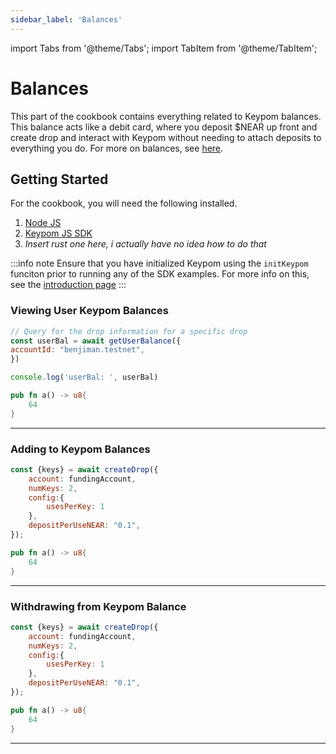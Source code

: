 ```yaml
---
sidebar_label: 'Balances'
---
```

import Tabs from '@theme/Tabs';
import TabItem from '@theme/TabItem';

# Balances
This part of the cookbook contains everything related to Keypom balances. This balance acts like a debit card, where you deposit $NEAR up front and create drop and interact with Keypom without needing to attach deposits to everything you do. For more on balances, see [here](../Concepts/KeypomProtocol/balances.md). 
## Getting Started
For the cookbook, you will need the following installed. 
1. [Node JS](https://docs.npmjs.com/downloading-and-installing-node-js-and-npm)  
2. [Keypom JS SDK](https://github.com/keypom/keypom-js#getting-started)
3. *Insert rust one here, i actually have no idea how to do that*

:::info note
Ensure that you have initialized Keypom using the `initKeypom` funciton prior to running any of the SDK examples. For more info on this, see the [introduction page](welcome.md#connection-to-near-and-initializing-the-sdk)
:::

### Viewing User Keypom Balances

<Tabs>
<TabItem value="SDK" label="Keypom JS SDK🧩">

```js
// Query for the drop information for a specific drop
const userBal = await getUserBalance({
accountId: "benjiman.testnet",
})

console.log('userBal: ', userBal)
```

</TabItem>
<TabItem value="Rust" label="Rust🦀">

```rust
pub fn a() -> u8{
    64
}
```

</TabItem>
</Tabs>

___
### Adding to Keypom Balances

<Tabs>
<TabItem value="SDK" label="Keypom JS SDK🧩">

```js
const {keys} = await createDrop({
    account: fundingAccount,
    numKeys: 2,
	config:{
		usesPerKey: 1
	},
    depositPerUseNEAR: "0.1",
});
```

</TabItem>
<TabItem value="Rust" label="Rust🦀">

```rust
pub fn a() -> u8{
    64
}
```

</TabItem>
</Tabs>

___

### Withdrawing from Keypom Balance

<Tabs>
<TabItem value="SDK" label="Keypom JS SDK🧩">

```js
const {keys} = await createDrop({
    account: fundingAccount,
    numKeys: 2,
	config:{
		usesPerKey: 1
	},
    depositPerUseNEAR: "0.1",
});
```

</TabItem>
<TabItem value="Rust" label="Rust🦀">

```rust
pub fn a() -> u8{
    64
}
```

</TabItem>
</Tabs>

___

